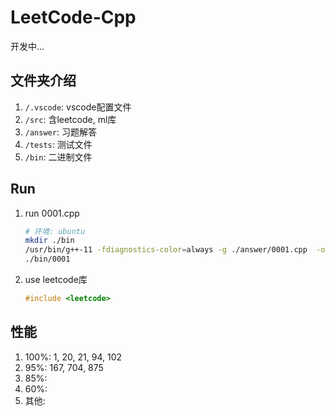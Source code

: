 # LeetCode-Cpp
开发中...

## 文件夹介绍
1. `/.vscode`: vscode配置文件
2. `/src`: 含leetcode, ml库
3. `/answer`: 习题解答
4. `/tests`: 测试文件
5. `/bin`: 二进制文件


## Run
1. run 0001.cpp
    ```bash
    # 环境: ubuntu
    mkdir ./bin
    /usr/bin/g++-11 -fdiagnostics-color=always -g ./answer/0001.cpp  -o ./bin/0001 -I ./src
    ./bin/0001
    ```

2. use leetcode库
    ```cpp
    #include <leetcode>
    ```

## 性能
1. 100%: 1, 20, 21, 94, 102
2. 95%: 167, 704, 875
3. 85%: 
4. 60%: 
5. 其他: 
